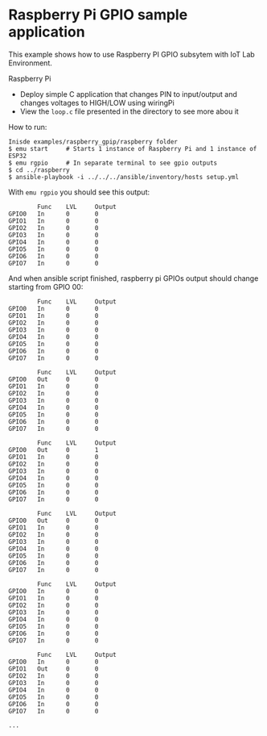 # Raspberry Pi GPIO sample application

This example shows how to use Raspberry PI GPIO subsytem with IoT Lab Environment.

Raspberry Pi
 - Deploy simple C application that changes PIN to input/output and changes voltages to HIGH/LOW using wiringPi
 - View the `loop.c` file presented in the directory to see more abou it

How to run:
```
Inisde examples/raspberry_gpip/raspberry folder
$ emu start     # Starts 1 instance of Raspberry Pi and 1 instance of ESP32
$ emu rgpio     # In separate terminal to see gpio outputs
$ cd ../raspberry
$ ansible-playbook -i ../../../ansible/inventory/hosts setup.yml
```
With `emu rgpio` you should see this output:
```
        Func    LVL     Output
GPIO0   In      0       0
GPIO1   In      0       0
GPIO2   In      0       0
GPIO3   In      0       0
GPIO4   In      0       0
GPIO5   In      0       0
GPIO6   In      0       0
GPIO7   In      0       0
```

And when ansible script finished, raspberry pi GPIOs output should change starting from GPIO 00:
```
        Func    LVL     Output
GPIO0   In      0       0
GPIO1   In      0       0
GPIO2   In      0       0
GPIO3   In      0       0
GPIO4   In      0       0
GPIO5   In      0       0
GPIO6   In      0       0
GPIO7   In      0       0

        Func    LVL     Output
GPIO0   Out     0       0
GPIO1   In      0       0
GPIO2   In      0       0
GPIO3   In      0       0
GPIO4   In      0       0
GPIO5   In      0       0
GPIO6   In      0       0
GPIO7   In      0       0

        Func    LVL     Output
GPIO0   Out     0       1
GPIO1   In      0       0
GPIO2   In      0       0
GPIO3   In      0       0
GPIO4   In      0       0
GPIO5   In      0       0
GPIO6   In      0       0
GPIO7   In      0       0

        Func    LVL     Output
GPIO0   Out     0       0
GPIO1   In      0       0
GPIO2   In      0       0
GPIO3   In      0       0
GPIO4   In      0       0
GPIO5   In      0       0
GPIO6   In      0       0
GPIO7   In      0       0

        Func    LVL     Output
GPIO0   In      0       0
GPIO1   In      0       0
GPIO2   In      0       0
GPIO3   In      0       0
GPIO4   In      0       0
GPIO5   In      0       0
GPIO6   In      0       0
GPIO7   In      0       0

        Func    LVL     Output
GPIO0   In      0       0
GPIO1   Out     0       0
GPIO2   In      0       0
GPIO3   In      0       0
GPIO4   In      0       0
GPIO5   In      0       0
GPIO6   In      0       0
GPIO7   In      0       0

...
```